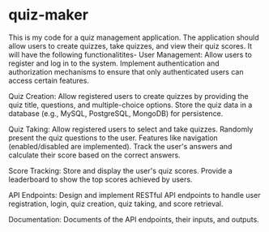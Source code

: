 # quiz-maker
This is my code for a quiz management application. The application should allow users to create quizzes, take quizzes, and view their quiz scores.
It will have the following functionalitites-
User Management:
Allow users to register and log in to the system.
Implement authentication and authorization mechanisms to ensure that only authenticated users can access certain features.

Quiz Creation:
Allow registered users to create quizzes by providing the quiz title, questions, and multiple-choice options.
Store the quiz data in a database (e.g., MySQL, PostgreSQL, MongoDB) for persistence.

Quiz Taking:
Allow registered users to select and take quizzes.
Randomly present the quiz questions to the user.
Features like navigation (enabled/disabled are implemented).
Track the user's answers and calculate their score based on the correct answers.

Score Tracking:
Store and display the user's quiz scores.
Provide a leaderboard to show the top scores achieved by users.

API Endpoints:
Design and implement RESTful API endpoints to handle user registration, login, quiz creation, quiz taking, and score retrieval.

Documentation:
Documents of the API endpoints, their inputs, and outputs.

